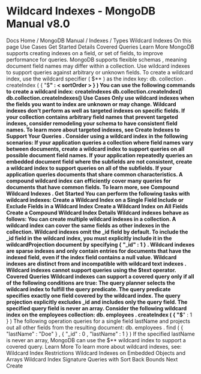# Wildcard Indexes - MongoDB Manual v8.0


Docs Home / MongoDB Manual / Indexes / Types Wildcard Indexes On this page Use Cases Get Started Details Covered Queries Learn More MongoDB supports creating indexes on a field, or set of fields, to
improve performance for queries. MongoDB supports flexible schemas , meaning document field names may differ
within a collection. Use wildcard indexes to support queries against
arbitrary or unknown fields. To create a wildcard index, use the wildcard specifier ( $** ) as the
index key: db. collection . createIndex ( { "$**" : < sortOrder > } ) You can use the following commands to create a wildcard index: createIndexes db.collection.createIndex() db.collection.createIndexes() Use Cases Only use wildcard indexes when the fields you want to index are unknown
or may change. Wildcard indexes don't perform as well as targeted
indexes on specific fields. If your collection contains arbitrary field
names that prevent targeted indexes, consider remodeling your schema to
have consistent field names. To learn more about targeted indexes, see Create Indexes to Support Your Queries . Consider using a wildcard index in the following scenarios: If your application queries a collection where field names vary
between documents, create a wildcard index to support queries on all
possible document field names. If your application repeatedly queries an embedded document field
where the subfields are not consistent, create a wildcard index to
support queries on all of the subfields. If your application queries documents that share common
characteristics. A compound wildcard index can efficiently cover many
queries for documents that have common fields. To learn more, see Compound Wildcard Indexes . Get Started You can perform the following tasks with wildcard indexes: Create a Wildcard Index on a Single Field Include or Exclude Fields in a Wildcard Index Create a Wildcard Index on All Fields Create a Compound Wildcard Index Details Wildcard indexes behave as follows: You can create multiple wildcard indexes in a collection. A wildcard index can cover the same fields as other indexes in the
collection. Wildcard indexes omit the _id field by default. To include the _id field in the wildcard index, you must explicitly include it in
the wildcardProjection document by specifying { "_id" : 1 } . Wildcard indexes are sparse indexes and
only contain entries for documents that have the indexed field, even
if the index field contains a null value. Wildcard indexes are distinct from and incompatible with wildcard text indexes . Wildcard
indexes cannot support queries using the $text operator. Covered Queries Wildcard indexes can support a covered query only if all of the following conditions are true: The query planner selects the wildcard index to fulfill the query
predicate. The query predicate specifies exactly one field covered by the wildcard
index. The query projection explicitly excludes _id and includes only the query field. The specified query field is never an array. Consider the following wildcard index on the employees collection: db. employees . createIndex ( { "$**" : 1 } ) The following operation queries for a single field lastName and
projects out all other fields from the resulting document: db. employees . find ( { "lastName" : "Doe" } , { "_id" : 0 , "lastName" : 1 } ) If the specified lastName is never an array, MongoDB can use the $** wildcard index to support a covered query. Learn More To learn more about wildcard indexes, see: Wildcard Index Restrictions Wildcard Indexes on Embedded Objects and Arrays Wildcard Index Signature Queries with Sort Back Bounds Next Create
